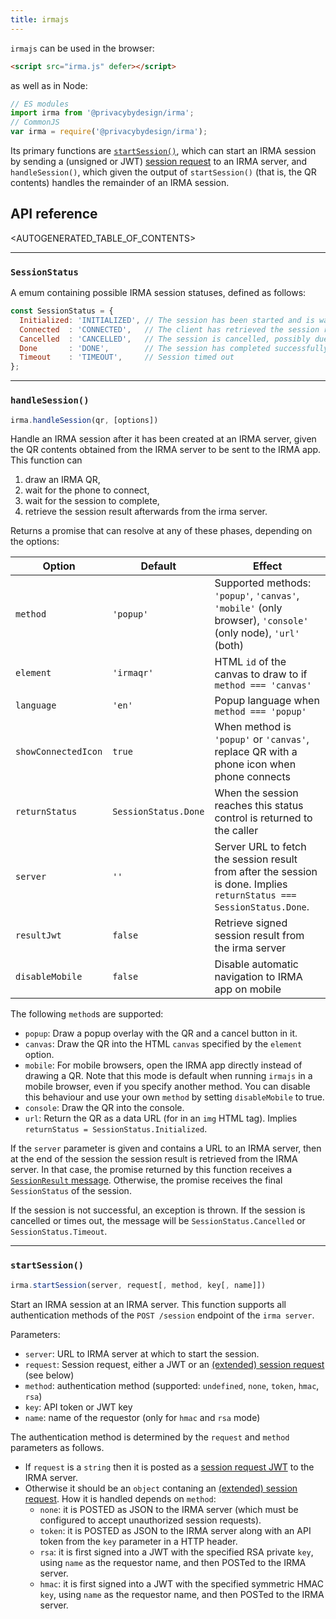 ```yaml
---
title: irmajs
---
```


`irmajs` can be used in the browser:
```html
<script src="irma.js" defer></script>
```
as well as in Node:
```js
// ES modules
import irma from '@privacybydesign/irma';
// CommonJS
var irma = require('@privacybydesign/irma');
```

Its primary functions are [`startSession()`](#startsession), which can start an IRMA session by sending a (unsigned or JWT) [session request](api-session-requests) to an IRMA server, and `handleSession()`, which given the output of `startSession()` (that is, the QR contents) handles the remainder of an IRMA session.

## API reference

<AUTOGENERATED_TABLE_OF_CONTENTS>

---

### `SessionStatus`
A emum containing possible IRMA session statuses, defined as follows:

```js
const SessionStatus = {
  Initialized: 'INITIALIZED', // The session has been started and is waiting for the client to connect (scan the QR)
  Connected  : 'CONNECTED',   // The client has retrieved the session request, we wait for its response
  Cancelled  : 'CANCELLED',   // The session is cancelled, possibly due to an error
  Done       : 'DONE',        // The session has completed successfully
  Timeout    : 'TIMEOUT',     // Session timed out
};
```

---

### `handleSession()`

```js
irma.handleSession(qr, [options])
```
Handle an IRMA session after it has been created at an IRMA server, given the QR contents obtained from the IRMA server to be sent to the IRMA app. This function can 
1. draw an IRMA QR, 
2. wait for the phone to connect, 
3. wait for the session to complete, 
4. retrieve the session result afterwards from the irma server.

Returns a promise that can resolve at any of these phases, depending on the options:

| Option | Default | Effect |
|---|---|---|
| `method` | `'popup'` | Supported methods: `'popup'`, `'canvas'`, `'mobile'` (only browser), `'console'` (only node), `'url'` (both) |
| `element` | `'irmaqr'` | HTML `id` of the canvas to draw to if `method === 'canvas'` |
| `language` | `'en'` | Popup language when `method === 'popup'` |
| `showConnectedIcon` |  `true` | When method is `'popup'` or `'canvas'`, replace QR with a phone icon when phone connects |
| `returnStatus` |  `SessionStatus.Done` | When the session reaches this status control is returned to the caller |
| `server` | `''` | Server URL to fetch the session result from after the session is done. Implies `returnStatus === SessionStatus.Done`. |
| `resultJwt` |  `false` | Retrieve signed session result from the irma server |
| `disableMobile` | `false` | Disable automatic navigation to IRMA app on mobile |

The following `method`s are supported:
* `popup`: Draw a popup overlay with the QR and a cancel button in it.
* `canvas`: Draw the QR into the HTML `canvas` specified by the `element` option.
* `mobile`: For mobile browsers, open the IRMA app directly instead of drawing a QR. Note that this mode is default when running `irmajs` in a mobile browser, even if you specify another method. You can disable this behaviour and use your own `method` by setting `disableMobile` to true.
* `console`: Draw the QR into the console.
* `url`: Return the QR as a data URL (for in an `img` HTML tag). Implies `returnStatus = SessionStatus.Initialized`.

If the `server` parameter is given and contains a URL to an IRMA server, then at the end of the session the session result is retrieved from the IRMA server. In that case, the promise returned by this function receives a [`SessionResult` message](https://godoc.org/github.com/privacybydesign/irmago/server#SessionResult). Otherwise, the promise receives the final `SessionStatus` of the session.

If the session is not successful, an exception is thrown. If the session is cancelled or times out, the message will be `SessionStatus.Cancelled` or `SessionStatus.Timeout`.

---

### `startSession()`

```js
irma.startSession(server, request[, method, key[, name]])
```

Start an IRMA session at an IRMA server. This function supports all authentication methods of the `POST /session` endpoint of the `irma server`.

 Parameters:
 * `server`: URL to IRMA server at which to start the session.
 * `request`: Session request, either a JWT or an [(extended) session request](api-session-requests) (see below)
 * `method`: authentication method (supported: `undefined`, `none`, `token`, `hmac`, `rsa`)
 * `key`: API token or JWT key
 * `name`: name of the requestor (only for `hmac` and `rsa` mode)

The authentication method is determined by the `request` and `method` parameters as follows.
* If `request` is a `string` then it is posted as a [session request JWT](api-session-requests#jwts-signed-session-requests) to the IRMA server.
* Otherwise it should be an `object` contaning an [(extended) session request](api-session-requests). How it is handled depends on `method`:
  * `none`: it is POSTED as JSON to the IRMA server (which must be configured to accept unauthorized session requests).
  * `token`: it is POSTED as JSON to the IRMA server along with an API token from the `key` parameter in a HTTP header.
  * `rsa`: it is first signed into a JWT with the specified RSA private `key`, using `name` as the requestor name, and then POSTed to the IRMA server.
  * `hmac`: it is first signed into a JWT with the specified symmetric HMAC `key`, using `name` as the requestor name, and then POSTed to the IRMA server.
